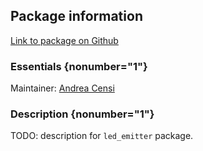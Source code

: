 <div id='detect_digit-autogenerated' markdown='1'>


<!-- do not edit this file, autogenerated -->

## Package information 

[Link to package on Github](github:org=duckietown,repo=Software,path=40-coordination/led_emitter,branch=master18)

### Essentials {nonumber="1"}

Maintainer: [Andrea Censi](mailto:acensi@idsc.mavt.ethz.ch)

### Description {nonumber="1"}

TODO: description for `led_emitter` package.



</div>

